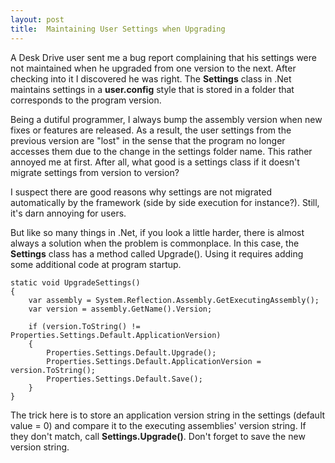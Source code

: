 ```yaml
---
layout: post
title:  Maintaining User Settings when Upgrading
---
```

A Desk Drive user sent me a bug report complaining that his settings were not maintained when he upgraded from one version to the next. After checking into it I discovered he was right. The **Settings** class in .Net maintains settings in a **user.config** style that is stored in a folder that corresponds to the program version.

Being a dutiful programmer, I always bump the assembly version when new fixes or features are released. As a result, the user settings from the previous version are "lost" in the sense that the program no longer accesses them due to the change in the settings folder name. This rather annoyed me at first. After all, what good is a settings class if it doesn't migrate settings from version to version?

I suspect there are good reasons why settings are not migrated automatically by the framework (side by side execution for instance?). Still, it's darn annoying for users.

But like so many things in .Net, if you look a little harder, there is almost always a solution when the problem is commonplace. In this case, the **Settings** class has a method called Upgrade(). Using it requires adding some additional code at program startup.
    
    static void UpgradeSettings()
    {
        var assembly = System.Reflection.Assembly.GetExecutingAssembly();
        var version = assembly.GetName().Version;
    
        if (version.ToString() != Properties.Settings.Default.ApplicationVersion)
        {
            Properties.Settings.Default.Upgrade();
            Properties.Settings.Default.ApplicationVersion = version.ToString();
            Properties.Settings.Default.Save();
        }
    }

The trick here is to store an application version string in the settings (default value = 0) and compare it to the executing assemblies' version string. If they don't match, call **Settings.Upgrade()**. Don't forget to save the new version string.
